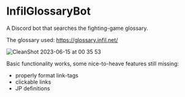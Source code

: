 # InfilGlossaryBot

A Discord bot that searches the fighting-game glossary.

The glossary used: https://glossary.infil.net/

![CleanShot 2023-06-15 at 00 35 53](https://github.com/Sophon/InfilGlossaryBot/assets/9089332/b4aa214b-224e-499b-bad9-3ab6653da50e)



Basic functionality works, some nice-to-heave features still missing:
- properly format link-tags
- clickable links
- JP definitions
